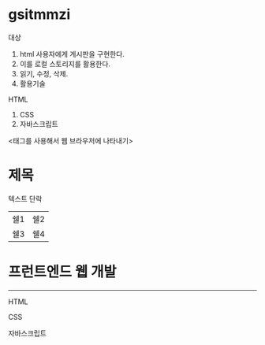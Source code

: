 # gsitmmzi
대상

1. html 사용자에게 게시판을 구현한다.
2. 이를 로컬 스토리지를 활용한다.
3. 읽기, 수정, 삭제.
4. 활용기술

HTML
1. CSS
2. 자바스크립트

<태그를 사용해서 웹 브라우저에 나타내기>
<h1>제목</h1>
<p>텍스트 단락</p>
<table>
  <tr>
    <td>쉘1</td>
    <td>쉘2</td>
  </tr>
  <tr>
    <td>쉘3</td>
    <td>쉘4</td>
  </tr>
  </table>
 
 <HTML 문서의 기본 구조>

<!DOCTYPE html>
<html land="ko">
  <head>
    <meta charset="UTF-8">
    <title>HTML 기본 문서</title>
  </head>
  <body>
   <h1>프런트엔드 웹 개발</h1>
   <hr>
   <p>HTML</p>
   <p>CSS</p>
   <p>자바스크립트</p>
  </body>
 </html>
  
 

